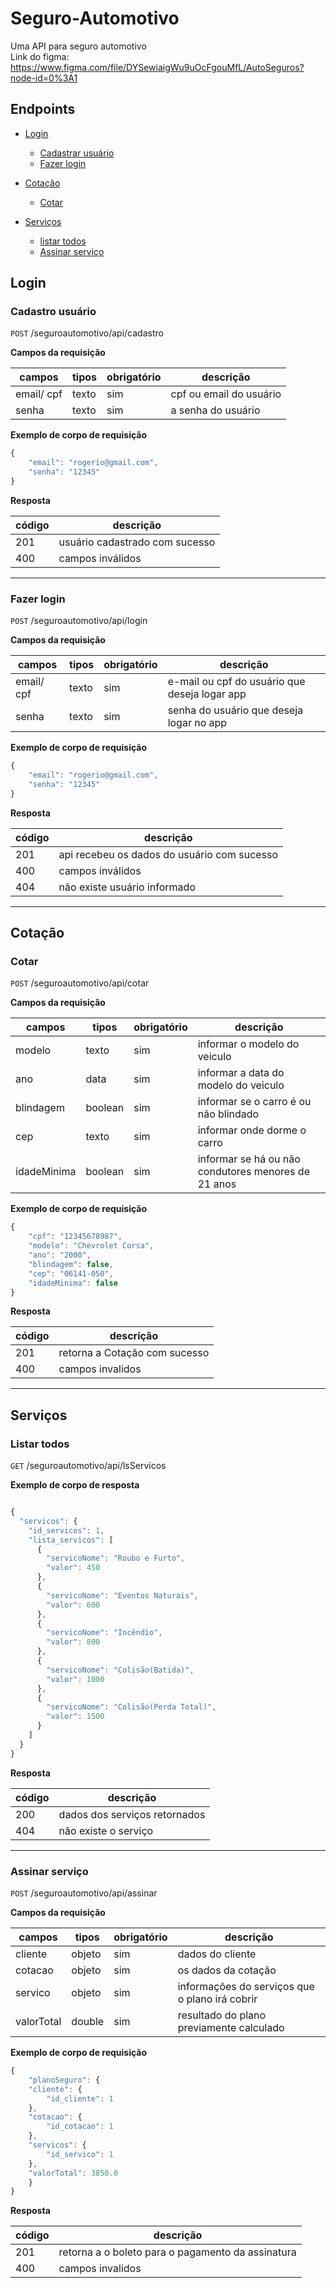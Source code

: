 # Seguro-Automotivo

Uma API para seguro automotivo \
Link do figma: https://www.figma.com/file/DYSewiaigWu9uOcFgouMfL/AutoSeguros?node-id=0%3A1

## Endpoints

- [Login](#login)
    - [Cadastrar usuário](#cadastro-usuário)
    - [Fazer login](#fazer-login)

- [Cotação](#cotação)
    - [Cotar](#cotar)

- [Serviços](#serviços)
    - [listar todos](#listar-todos)
    - [Assinar serviço](#assinar-serviço)


## Login
### Cadastro usuário

`POST` /seguroautomotivo/api/cadastro 

**Campos da requisição** 

| campos | tipos | obrigatório | descrição 
|-------|-------|-----|-----
| email/ cpf | texto | sim | cpf ou email do usuário
| senha | texto | sim | a senha do usuário 

**Exemplo de corpo de requisição**

```js
{
    "email": "rogerio@gmail.com",
    "senha": "12345"
}
```

**Resposta**

| código | descrição
|----|---
| 201 | usuário cadastrado com sucesso 
| 400 | campos inválidos

---
### Fazer login

`POST` /seguroautomotivo/api/login

**Campos da requisição**

| campos | tipos | obrigatório | descrição 
|-------|-------|-----|-----
| email/ cpf| texto | sim | e-mail ou cpf do usuário que deseja logar app
| senha | texto | sim | senha do usuário que deseja logar no app

**Exemplo de corpo de requisição**

```js
{
    "email": "rogerio@gmail.com",
    "senha": "12345"
}
```

**Resposta**

| código | descrição
|----|---
| 201 | api recebeu os dados do usuário com sucesso 
| 400 | campos inválidos
| 404 | não existe usuário informado

-----
## Cotação

### Cotar

`POST` /seguroautomotivo/api/cotar

**Campos da requisição** 

| campos | tipos | obrigatório | descrição 
|-------|-------|-----|-----
| modelo | texto | sim | informar o modelo do veiculo
| ano | data | sim | informar a data do modelo do veiculo
| blindagem | boolean | sim | informar se o carro é ou não blindado
| cep | texto | sim | informar onde dorme o carro
| idadeMinima | boolean | sim | informar se há ou não condutores menores de 21 anos


 **Exemplo de corpo de requisição**

```js
{
    "cpf": "12345678987",
    "modelo": "Chevrolet Corsa",
    "ano": "2000",
    "blindagem": false,
    "cep": "06141-050",
    "idadeMinima": false
}
```


**Resposta**

| código | descrição
|----|---
| 201 | retorna a Cotação com sucesso
| 400 | campos invalidos

---
## Serviços

### Listar todos

`GET` /seguroautomotivo/api/lsServicos

 **Exemplo de corpo de resposta**

```js

{
  "servicos": {
    "id_servicos": 1,
    "lista_servicos": [
      {
        "servicoNome": "Roubo e Furto",
        "valor": 450
      },
      {
        "servicoNome": "Eventos Naturais",
        "valor": 600
      },
      {
        "servicoNome": "Incêndio",
        "valor": 800
      },
      {
        "servicoNome": "Colisão(Batida)",
        "valor": 1000
      },
      {
        "servicoNome": "Colisão(Perda Total)",
        "valor": 1500
      }
    ]
  }
}
```
**Resposta**

| código | descrição
|----|---
| 200 | dados dos serviços retornados 
| 404 |  não existe o serviço

---
### Assinar serviço

`POST` /seguroautomotivo/api/assinar

**Campos da requisição** 

| campos | tipos | obrigatório | descrição 
|-------|-------|-----|-----
| cliente | objeto | sim | dados do cliente
| cotacao | objeto | sim | os dados da cotação
| servico | objeto | sim | informações do serviços que o plano irá cobrir
| valorTotal | double | sim | resultado do plano previamente calculado



 **Exemplo de corpo de requisição**

```js
{
    "planoSeguro": {
    "cliente": {
        "id_cliente": 1
    },
    "cotacao": {
        "id_cotacao": 1
    },
    "servicos": {
        "id_servico": 1
    },
    "valorTotal": 3850.0
    }
}
```

**Resposta**

| código | descrição
|----|---
| 201 | retorna a o boleto para o pagamento da assinatura
| 400 | campos invalidos
